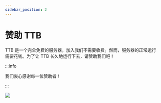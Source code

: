 ```yaml
---
sidebar_position: 2
---
```


# 赞助 TTB

TTB 是一个完全免费的服务器，加入我们不需要收费。然而，服务器的正常运行需要花钱。为了让 TTB 长久地运行下去，请赞助我们吧！

:::info

我们衷心感谢每一位赞助者！

:::

![](./img/donate.jpg)

